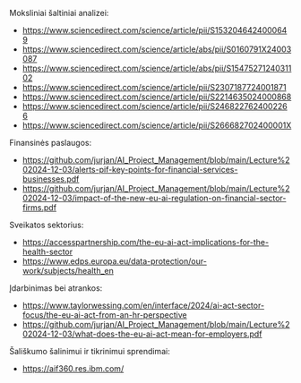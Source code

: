 Moksliniai šaltiniai analizei:

* https://www.sciencedirect.com/science/article/pii/S1532046424000649
* https://www.sciencedirect.com/science/article/abs/pii/S0160791X24003087
* https://www.sciencedirect.com/science/article/abs/pii/S1547527124031102
* https://www.sciencedirect.com/science/article/pii/S2307187724001871
* https://www.sciencedirect.com/science/article/pii/S2214635024000868
* https://www.sciencedirect.com/science/article/pii/S2468227624002266
* https://www.sciencedirect.com/science/article/pii/S266682702400001X



Finansinės paslaugos: 

* https://github.com/jurjan/AI_Project_Management/blob/main/Lecture%202024-12-03/alerts-pif-key-points-for-financial-services-businesses.pdf
* https://github.com/jurjan/AI_Project_Management/blob/main/Lecture%202024-12-03/impact-of-the-new-eu-ai-regulation-on-financial-sector-firms.pdf

Sveikatos sektorius:

* https://accesspartnership.com/the-eu-ai-act-implications-for-the-health-sector
* https://www.edps.europa.eu/data-protection/our-work/subjects/health_en

Įdarbinimas bei atrankos:

* https://www.taylorwessing.com/en/interface/2024/ai-act-sector-focus/the-eu-ai-act-from-an-hr-perspective
* https://github.com/jurjan/AI_Project_Management/blob/main/Lecture%202024-12-03/what-does-the-eu-ai-act-mean-for-employers.pdf


Šališkumo šalinimui ir tikrinimui sprendimai:

* https://aif360.res.ibm.com/
